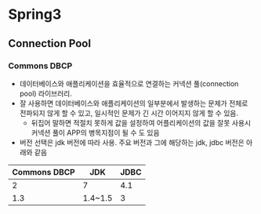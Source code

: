 # Spring3

## Connection Pool

### Commons DBCP

- 데이터베이스와 애플리케이션을 효율적으로 연결하는 커넥션 풀(connection pool) 라이브러리.
- 잘 사용하면 데이터베이스와 애플리케이션의 일부분에서 발생하는 문제가 전체로 전파되지 않게 할 수 있고, 
일시적인 문제가 긴 시간 이어지지 않게 할 수 있음.
  + 뒤집어 말하면 적절치 못하게 값을 설정하여 어플리케이션의 값을 잘못 사용시 커넥션 풀이 APP의 병목지점이 될 수 도 있음
- 버전 선택은 jdk 버전에 따라 사용. 주요 버전과 그에 해당하는 jdk, jdbc 버전은 아래와 같음

|Commons DBCP | JDK     | JDBC
------------  | ----    | -----
|  2          | 7       | 4.1
| 1.3         | 1.4~1.5 | 3
